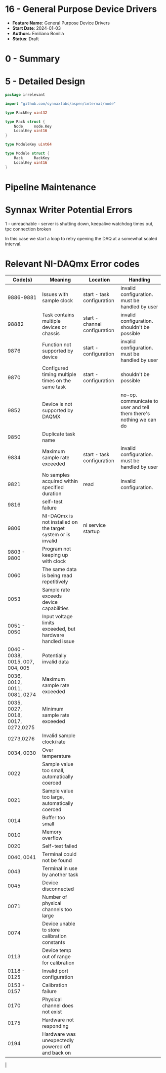 # 16 - General Purpose Device Drivers

- **Feature Name**: General Purpose Device Drivers
- **Start Date**: 2024-01-03
- **Authors**: Emiliano Bonilla
- **Status**: Draft

# 0 - Summary

# 5 - Detailed Design

```go
package irrelevant

import "github.com/synnaxlabs/aspen/internal/node"

type RackKey uint32

type Rack struct {
    Node     node.Key
    LocalKey uint16
}

type ModuleKey uint64

type Module struct {
    Rack     RackKey
    LocalKey uint16
}

```

# Pipeline Maintenance

# Synnax Writer Potential Errors

1 - unreachable - server is shutting down, keepalive watchdog times out, tpc connection
broken

In this case we start a loop to retry opening the DAQ at a somewhat scaled interval.

# Relevant NI-DAQmx Error codes

| Code(s)                           | Meaning                                                      | Location                      | Handling                                                           |
| --------------------------------- | ------------------------------------------------------------ | ----------------------------- | ------------------------------------------------------------------ |
| 9886-9881                         | Issues with sample clock                                     | start - task configuration    | invalid configuration. must be handled by user                     |
| 98882                             | Task contains multiple devices or chassis                    | start - channel configuration | invalid configuration. shouldn't be possible                       |
| 9876                              | Function not supported by device                             | start - configuration         | invalid configuration. must be handled by user                     |
| 9870                              | Configured timing multiple times on the same task            | start - configuration         | shouldn't be possible                                              |
| 9852                              | Device is not supported by DAQMX                             |                               | no-op. communicate to user and tell them there's nothing we can do |
| 9850                              | Duplicate task name                                          |                               |                                                                    |
| 9834                              | Maximum sample rate exceeded                                 | start - task configuration    | invalid configuration. must be handled by user                     |
| 9821                              | No samples acquired within specified duration                | read                          | invalid configuration.                                             |
| 9816                              | self-test failure                                            |                               |                                                                    |
| 9806                              | NI-DAQmx is not installed on the target system or is invalid | ni service startup            |
| 9803 - 9800                       | Program not keeping up with clock                            |                               |                                                                    |
| 0060                              | The same data is being read repetitively                     |                               |                                                                    |
| 0053                              | Sample rate exceeds device capabilities                      |                               |                                                                    |
| 0051 - 0050                       | Input voltage limits exceeded, but hardware handled issue    |                               |                                                                    |
| 0040 - 0038, 0015, 007, 004, 005  | Potentially invalid data                                     |                               |                                                                    |
| 0036, 0012, 0011, 0081, 0274      | Maximum sample rate exceeded                                 |                               |                                                                    |
| 0035, 0027, 0018, 0017, 0272,0275 | Minimum sample rate exceeded                                 |                               |                                                                    |
| 0273,0276                         | Invalid sample clock/rate                                    |                               |                                                                    |
| 0034, 0030                        | Over temperature                                             |                               |                                                                    |
| 0022                              | Sample value too small, automatically coerced                |                               |                                                                    |
| 0021                              | Sample value too large, automatically coerced                |                               |                                                                    |
| 0014                              | Buffer too small                                             |                               |                                                                    |
| 0010                              | Memory overflow                                              |                               |                                                                    |
| 0020                              | Self-test failed                                             |                               |                                                                    |
| 0040, 0041                        | Terminal could not be found                                  |                               |                                                                    |
| 0043                              | Terminal in use by another task                              |                               |                                                                    |
| 0045                              | Device disconnected                                          |                               |                                                                    |
| 0071                              | Number of physical channels too large                        |                               |                                                                    |
| 0074                              | Device unable to store calibration constants                 |                               |                                                                    |
| 0113                              | Device temp out of range for calibration                     |                               |                                                                    |
| 0118 - 0125                       | Invalid port configuration                                   |                               |                                                                    |
| 0153 - 0157                       | Calibration failure                                          |                               |                                                                    |
| 0170                              | Physical channel does not exist                              |                               |                                                                    |
| 0175                              | Hardware not responding                                      |                               |                                                                    |
| 0194                              | Hardware was unexpectedly powered off and back on            |                               |                                                                    |

|
